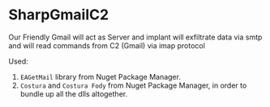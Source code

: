 # SharpGmailC2
Our Friendly Gmail will act as Server and implant will exfiltrate data via smtp and will read commands from C2 (Gmail) via imap protocol

Used:
1. `EAGetMail` library from Nuget Package Manager.
2. `Costura` and `Costura Fody` from Nuget Package Manager, in order to bundle up all the dlls altogether.
